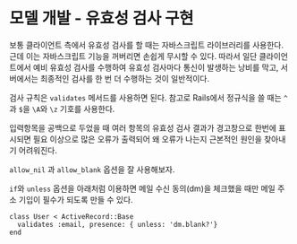 # 모델 개발 - 유효성 검사 구현

보통 클라이언트 측에서 유효성 검사를 할 때는 자바스크립트 라이브러리를 사용한다. 근데 이는 자바스크립트 기능을 꺼버리면 손쉽게 무시할 수 있다. 따라서 일단 클라이언트에서 예비 유효성 검사를 수행하여 유효성 검사마다 통신이 발생하는 낭비를 막고, 서버에서는 최종적인 검사를 한 번 더 수행하는 것이 일반적이다.

검사 규칙은 `validates` 메서드를 사용하면 된다. 참고로 Rails에서 정규식을 쓸 때는 `^`과 `$`을 `\A`와 `\z` 기호를 사용한다.

입력항목을 공백으로 두었을 때 여러 항목의 유효성 검사 결과가 경고창으로 한번에 표시되면 필요 이상으로 많은 오류가 출력되어 왜 오류가 나는지 근본적인 원인을 찾아내기 어려워진다.

`allow_nil` 과 `allow_blank` 옵션을 잘 사용해보자.

`if`와 `unless` 옵션을 아래처럼 이용하면 메일 수신 동의\(dm\)을 체크했을 때만 메일 주소 기입이 필수가 되도록 만들 수 있다.

```text
class User < ActiveRecord::Base
  validates :email, presence: { unless: 'dm.blank?'}
end
```

